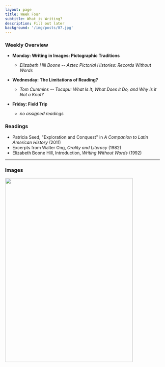 ```yaml
---
layout: page
title: Week Four
subtitle: What is Writing?
description: Fill out later
background: '/img/posts/07.jpg'
---
```


### Weekly Overview
+ __Monday: Writing in Images: Pictographic Traditions__
   - *Elizabeth Hill Boone -- Aztec Pictorial Histories: Records Without Words*


+ __Wednesday: The Limitations of Reading?__
   - *Tom Cummins -- Tocapu: What Is It, What Does it Do, and Why is it Not a Knot?*


+ __Friday: Field Trip__
   - *no assigned readings*


### Readings

* Patricia Seed, "Exploration and Conquest" in *A Companion to Latin American History* (2011)
* Excerpts from Walter Ong, *Orality and Literacy* (1982)
* Elizabeth Boone Hill, Introduction, *Writing Without Words* (1992)

---

### Images

<img id="NCBGNotary" src="C:\Users\febgo\febgood109.github.io\img\posts\07.jpg" width="415" height="600">
